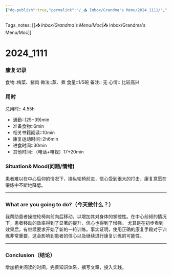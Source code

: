 ```yaml
---
{"dg-publish":true,"permalink":"/_📥 Inbox/Grandma's Menu/2024_1111/","tags":["🏥","养老院"]}
---
```


 Tags_notes: [[_📥 Inbox/Grandma's Menu/Moc\|_📥 Inbox/Grandma's Menu/Moc]]
# 2024_1111
### 康复记录
食物::梅菜、猪肉
做法::蒸、煮
食量::1/5碗
备注::  无
心情:: 比较高兴

### 用时
总用时:: 4.55h
- 通勤::(25+39)min
- 准备食物::6min
- 相关书籍阅读::10min
- 康复运动时间::2h6min
- 进食时间::30min
- 其他时间::（电话+电视）17+20min
### Situation& Mood(问题/情绪)
患者难以在中心后仰的情况下，操纵轮椅前进，信心受到很大的打击，康复意愿在锻炼中不断地降低。


___
### What are you going to do?（今天做什么？）
我帮助患者操控轮椅向前向后移动，以增加其对身体的掌控性。在中心前倾的情况下，患者移动的效率得到了显著的提升，信心也得到了增强。
尤其是在初步看到效果后，有继续要求开始了新的一轮训练。事实证明，使用正确的康复手段对于训练非常重要，这会影响到患者的信心以及继续进行康复训练的可能性。

---
### Conclusion（结论）
增加相关阅读的时间，完善知识体系，撰写文章，投入实践。